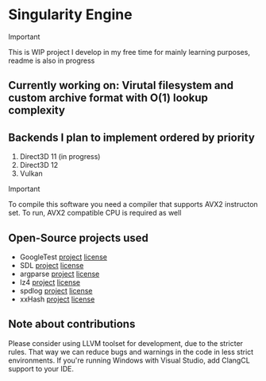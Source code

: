 # Singularity Engine

> [!IMPORTANT]
> This is WIP project I develop in my free time for mainly learning purposes, readme is also in progress

## Currently working on: Virutal filesystem and custom archive format with O(1) lookup complexity

## Backends I plan to implement ordered by priority
1. Direct3D 11 (in progress)
2. Direct3D 12
3. Vulkan

> [!IMPORTANT]
> To compile this software you need a compiler that supports AVX2 instructon set.
> To run, AVX2 compatible CPU is required as well

## Open-Source projects used
- GoogleTest [project](https://github.com/google/googletest) [license](https://github.com/google/googletest/blob/main/LICENSE)
- SDL [project](https://github.com/libsdl-org/SDL) [license](https://github.com/libsdl-org/SDL/blob/main/LICENSE.txt)
- argparse [project](https://github.com/p-ranav/argparse) [license](https://github.com/p-ranav/argparse/blob/master/LICENSE)
- lz4 [project](https://github.com/lz4/lz4) [license](https://github.com/lz4/lz4/blob/release/LICENSE)
- spdlog [project](https://github.com/gabime/spdlog) [license](https://github.com/gabime/spdlog/blob/v1.x/LICENSE)
- xxHash [project](https://github.com/Cyan4973/xxHash) [license](https://github.com/Cyan4973/xxHash/blob/dev/LICENSE)

## Note about contributions
Please consider using LLVM toolset for development, due to the stricter rules. That way we can reduce bugs and warnings in the code in less strict environments.
If you're running Windows with Visual Studio, add ClangCL support to your IDE.
